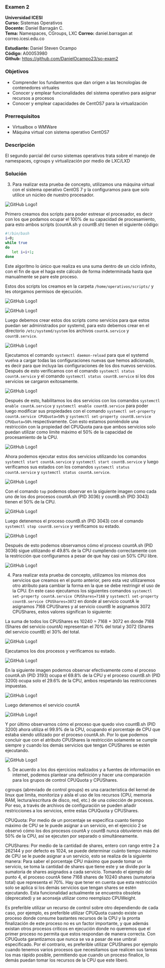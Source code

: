 ### Examen 2
**Universidad ICESI**  
**Curso:** Sistemas Operativos  
**Docente:** Daniel Barragán C.  
**Tema:** Namespaces, CGroups, LXC
**Correo:** daniel.barragan at correo.icesi.edu.co

**Estudiante:** Daniel Steven Ocampo   
**Código:** A00053980    
**Github:** https://github.com/DanielOcampo23/so-exam2      

### Objetivos
* Comprender los fundamentos que dan origen a las tecnologías de contenedores virtuales
* Conocer y emplear funcionalidades del sistema operativo para asignar recursos a procesos
* Conocer y emplear capacidades de CentOS7 para la virtualización

### Prerrequisitos
* Virtualbox o WMWare
* Máquina virtual con sistema operativo CentOS7

### Descripción
El segundo parcial del curso sistemas operativos trata sobre el manejo de namespaces, cgroups y virtualización por medio de LXC/LXD

### Solución
3. Para realizar esta prueba de concepto, utilizamos una máquina virtual con el sistema operativo CentOS 7 y la configuramos para que solo utilice un núcleo de nuestro procesador.

 ![GitHub Logo1](images/1.PNG)

Primero creamos dos scripts para poder estresar el procesador, es decir con los que podamos ocupar el 100% de su capacidad de procesamiento, para esto ambos scripts (countA.sh y countB.sh) tienen el siguiente código:

```bash
#!/bin/bash
i=0;
while true
do
   let i=i+1;
done
```
Este algoritmo lo único que realiza es una suma dentro de un ciclo infinito, con el fin de que el haga este cálculo de forma indeterminada hasta que manualmente se pare este proceso.

Estos dos scripts los creamos en la carpeta ```/home/operativos/scripts/``` y les otorgamos permisos de ejecución.

 ![GitHub Logo1](images/2.PNG)
 
 ![GitHub Logo1](images/3.PNG)

Luego debemos crear estos dos scripts como servicios para que estos puedan ser administrados por systemd, para esto debemos crear en el directorio ```/etc/systemd/system``` los archivos ```countA.service``` y ```countB.service```.

![GitHub Logo1](images/4.PNG)

Ejecutamos el comando ```systemctl daemon-reload``` para que el systemd vuelva a cargar todas las configuraciones nuevas que hemos adicionado, es decir para que incluya las configuraciones de los dos nuevos servicios. Después de esto verificamos con el comando ```systemctl status countA.service``` y el comando ```systemctl status countB.service``` si los dos servicios se cargaron exitosamente.

![GitHub Logo1](images/5.PNG)

Después de esto, habilitamos los dos servicios con los comandos ```systemctl enable countA.service``` y ```systemctl enable countB.service``` para poder luego modificar sus propiedades con el comando ```systemctl set-property countA.service CPUQuota=50%``` y ```systemctl set-property countB.service CPUQuota=50%``` respectivamente. Con esto estamos poniéndole una restricción con la propiedad del CPUQuota para que ambos servicios solo puedan utilizar como límite máximo el 50% de la capacidad de procesamiento de la CPU.

![GitHub Logo1](images/6.PNG)

Ahora podemos ejecutar estos dos servicios utilizando los comandos ```systemctl start countA.service``` y ```systemctl start countB.service``` y luego verificamos sus estados con los comandos ```systemctl status countA.service``` y ```systemctl status countA.service```.

![GitHub Logo1](images/7.PNG)

Con el comando ```top``` podemos observar en la siguiente imagen como cada uno de los dos procesos countA.sh (PID 3036) y countB.sh (PID 3043) tienen el 50% de la CPU.

![GitHub Logo1](images/8.PNG)

Luego detenemos el proceso countB.sh (PID 3043) con el comando ```systemctl stop countB.service``` y verificamos su estado.

![GitHub Logo1](images/9.PNG)

Después de esto podemos observamos cómo el proceso countA.sh (PID 3036) sigue utilizando el 49.8% de la CPU cumpliendo correctamente con la restricción que configuramos a pesar de que hay casi un 50% CPU libre.

![GitHub Logo1](images/10.PNG)

4. Para realizar esta prueba de concepto, utilizamos los mismos dos servicios que creamos en el punto anterior, pero esta vez utilizaremos otro atributo para cambiar la forma en la que se debe restringir el uso de la CPU. En este caso ejecutamos los siguientes comandos ```systemctl set-property countA.service CPUShares=7168``` y ```systemctl set-property countB.service CPUShares=3072``` en donde al servicio countA le asignamos 7168 CPUShares y al servicio countB le asignamos 3072 CPUShares, estos valores significan lo siguiente:

La suma de todos los CPUShares es 10240 = 7168 + 3072 en donde 7168 (Shares del servicio countA) representan el 70% del total y 3072 (Shares del servicio countB) el 30% del total.

![GitHub Logo1](images/11.PNG)

Ejecutamos los dos procesos y verificamos su estado.

![GitHub Logo1](images/12.PNG)

En la siguiente imagen podemos observar efectivamente como el proceso countA.sh (PID 3193) ocupa el 69.8% de la CPU y el proceso countB.sh (PID 3200) ocupa solo el 29.6% de la CPU, ambos respetando las restricciones impuestas.

![GitHub Logo1](images/13.PNG)

Luego detenemos el servicio countA

![GitHub Logo1](images/14.PNG)

Y por último observamos cómo el proceso que quedo vivo countB.sh (PID 3200) ahora utiliza el 99.9% de la CPU, ocupando el porcentaje de CPU que estaba siendo utilizado por el proceso countA.sh. Por lo que podemos concluir que con el atributo CPUShares la restricción solamente se cumple siempre y cuando los demás servicios que tengan CPUShares se estén ejecutando.

![GitHub Logo1](images/15.PNG)

5. De acuerdo a los dos ejercicios realizados y a fuentes de información en internet, podemos plantear una definición y hacer una comparación para los grupos de control CPUQuota y CPUShares.

cgroups (abreviado de control groups) es una caracteristica del kernel de linux que limita, monitoriza y aísla el uso de los recursos (CPU, memoria RAM, lectura/escritura de disco, red, etc.) de una colección de procesos. Por eso, a través de archivos de configuración se pueden añadir restricciones a los servicios, entre estas CPUQuota y CPUShares.

CPUQuota: Por medio de un porcentaje se especifica cuanto tiempo máximo de CPU se le puede asignar a un servicio, en el ejercicio 2 se observó cómo los dos procesos countA y countB nunca obtuvieron más del 50% de la CPU, así se ejecuten por separado o simultáneamente.

CPUShares: Por medio de la cantidad de shares, entero con rango entre 2 a 262144 y por defecto es 1024, se puede determinar cuánto tiempo máximo de CPU se le puede asignar a un servicio, esto se realiza de la siguiente manera:
Para saber el porcentaje CPU máximo que puede tomar un servicio, se toma la cantidad de shares que tiene este y se divide por la sumatoria de shares asignados a cada servicio. Tomando el ejemplo del punto 4, el proceso countA tiene 7168 shares de 10240 shares (sumatoria total) que representa el 70%. Hay que tener en cuenta que esta restricción solo se aplica si los demás servicios que tengan shares se estén ejecutando. Esta funcionalidad actualmente se encuentra obsoleta (deprecated) y se aconseja utilizar como reemplazo CPUWeight.

Es preferible utilizar un recurso de control sobre otro dependiendo de cada caso, por ejemplo, es preferible utilizar CPUQuota cuando existe un proceso donde consume bastantes recursos de la CPU y la pronta finalización de este proceso no es un factor importante, y que además existan otros procesos críticos en ejecución donde no queremos que el primer proceso no permita que estos respondan de manera correcta. Con CPUQuota garantizamos que nunca se va a pasar de ese umbral especificado. Por el contrario, es preferible utilizar CPUShares por ejemplo cuando tenemos varios procesos que necesitamos que realicen sus tareas los mas rápido posible, permitiendo que cuando un proceso finalice, lo demás puedan tomar los recursos de la CPU que este liberó.



